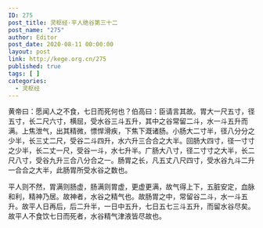 ```yaml
---
ID: 275
post_title: 灵枢经·平人绝谷第三十二
post_name: "275"
author: Editor
post_date: 2020-08-11 00:00:00
layout: post
link: http://kege.org.cn/275
published: true
tags: [ ]
categories:
  - 灵枢经
---
```

&#x9EC4;&#x5E1D;&#x66F0;&#xFF1A;&#x613F;&#x95FB;&#x4EBA;&#x4E4B;&#x4E0D;&#x98DF;&#xFF0C;&#x4E03;&#x65E5;&#x800C;&#x6B7B;&#x4F55;&#x4E5F;&#xFF1F;&#x4F2F;&#x9AD8;&#x66F0;&#xFF1A;&#x81E3;&#x8BF7;&#x8A00;&#x5176;&#x6545;&#x3002;&#x80C3;&#x5927;&#x4E00;&#x5C3A;&#x4E94;&#x5BF8;&#xFF0C;&#x5F84;&#x4E94;&#x5BF8;&#xFF0C;&#x957F;&#x4E8C;&#x5C3A;&#x516D;&#x5BF8;&#xFF0C;&#x6A2A;&#x5C48;&#xFF0C;&#x53D7;&#x6C34;&#x8C37;&#x4E09;&#x6597;&#x4E94;&#x5347;&#xFF0C;&#x5176;&#x4E2D;&#x4E4B;&#x8C37;&#x5E38;&#x7559;&#x4E8C;&#x6597;&#xFF0C;&#x6C34;&#x4E00;&#x6597;&#x4E94;&#x5347;&#x800C;&#x6EE1;&#x3002;&#x4E0A;&#x7126;&#x6CC4;&#x6C14;&#xFF0C;&#x51FA;&#x5176;&#x7CBE;&#x5FAE;&#xFF0C;&#x6153;&#x608D;&#x6ED1;&#x75BE;&#xFF0C;&#x4E0B;&#x7126;&#x4E0B;&#x6E89;&#x8BF8;&#x80A0;&#x3002;&#x5C0F;&#x80A0;&#x5927;&#x4E8C;&#x5BF8;&#x534A;&#xFF0C;&#x5F84;&#x516B;&#x5206;&#x5206;&#x4E4B;&#x5C11;&#x534A;&#xFF0C;&#x957F;&#x4E09;&#x4E08;&#x4E8C;&#x5C3A;&#xFF0C;&#x53D7;&#x8C37;&#x4E8C;&#x6597;&#x56DB;&#x5347;&#xFF0C;&#x6C34;&#x516D;&#x5347;&#x4E09;&#x5408;&#x5408;&#x4E4B;&#x5927;&#x534A;&#x3002;&#x56DE;&#x80A0;&#x5927;&#x56DB;&#x5BF8;&#xFF0C;&#x5F84;&#x4E00;&#x5BF8;&#x5BF8;&#x4E4B;&#x5C11;&#x534A;&#xFF0C;&#x957F;&#x4E8C;&#x4E08;&#x4E00;&#x5C3A;&#xFF0C;&#x53D7;&#x8C37;&#x4E00;&#x6597;&#xFF0C;&#x6C34;&#x4E03;&#x5347;&#x534A;&#x3002;&#x5E7F;&#x80A0;&#x5927;&#x516B;&#x5BF8;&#xFF0C;&#x5F84;&#x4E8C;&#x5BF8;&#x5BF8;&#x4E4B;&#x5927;&#x534A;&#xFF0C;&#x957F;&#x4E8C;&#x5C3A;&#x516B;&#x5BF8;&#xFF0C;&#x53D7;&#x8C37;&#x4E5D;&#x5347;&#x4E09;&#x5408;&#x516B;&#x5206;&#x5408;&#x4E4B;&#x4E00;&#x3002;&#x80A0;&#x80C3;&#x4E4B;&#x957F;&#xFF0C;&#x51E1;&#x4E94;&#x4E08;&#x516B;&#x5C3A;&#x56DB;&#x5BF8;&#xFF0C;&#x53D7;&#x6C34;&#x8C37;&#x4E5D;&#x6597;&#x4E8C;&#x5347;&#x4E00;&#x5408;&#x5408;&#x4E4B;&#x5927;&#x534A;&#xFF0C;&#x6B64;&#x80A0;&#x80C3;&#x6240;&#x53D7;&#x6C34;&#x8C37;&#x4E4B;&#x6570;&#x4E5F;&#x3002;

&#x5E73;&#x4EBA;&#x5219;&#x4E0D;&#x7136;&#xFF0C;&#x80C3;&#x6EE1;&#x5219;&#x80A0;&#x865A;&#xFF0C;&#x80A0;&#x6EE1;&#x5219;&#x80C3;&#x865A;&#xFF0C;&#x66F4;&#x865A;&#x66F4;&#x6EE1;&#xFF0C;&#x6545;&#x6C14;&#x5F97;&#x4E0A;&#x4E0B;&#xFF0C;&#x4E94;&#x810F;&#x5B89;&#x5B9A;&#xFF0C;&#x8840;&#x8109;&#x548C;&#x5229;&#xFF0C;&#x7CBE;&#x795E;&#x4E43;&#x5C45;&#x3002;&#x6545;&#x795E;&#x8005;&#xFF0C;&#x6C34;&#x8C37;&#x4E4B;&#x7CBE;&#x6C14;&#x4E5F;&#x3002;&#x6545;&#x80A0;&#x80C3;&#x4E4B;&#x4E2D;&#xFF0C;&#x5E38;&#x7559;&#x8C37;&#x4E8C;&#x6597;&#xFF0C;&#x6C34;&#x4E00;&#x6597;&#x4E94;&#x5347;&#x3002;&#x6545;&#x5E73;&#x4EBA;&#x65E5;&#x518D;&#x540E;&#xFF0C;&#x540E;&#x4E8C;&#x5347;&#x534A;&#xFF0C;&#x4E00;&#x65E5;&#x4E2D;&#x4E94;&#x5347;&#xFF0C;&#x4E03;&#x65E5;&#x4E94;&#x4E03;&#x4E09;&#x6597;&#x4E94;&#x5347;&#xFF0C;&#x800C;&#x7559;&#x6C34;&#x8C37;&#x5C3D;&#x77E3;&#x3002;&#x6545;&#x5E73;&#x4EBA;&#x4E0D;&#x98DF;&#x996E;&#x4E03;&#x65E5;&#x800C;&#x6B7B;&#x8005;&#xFF0C;&#x6C34;&#x8C37;&#x7CBE;&#x6C14;&#x6D25;&#x6DB2;&#x7686;&#x5C3D;&#x6545;&#x4E5F;&#x3002;